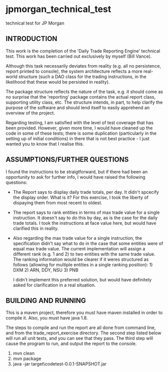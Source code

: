 # jpmorgan_technical_test
technical test for JP Morgan

INTRODUCTION
------------

This work is the completion of the 'Daily Trade Reporting Engine' technical test. This work has been carried out 
exclusively by myself (Bill Vance).

Although this task necessarily deviates from reality (e.g. all no persistence, report printed to console), the system architecture
reflects a more real-world structure (such a DAO class for the trading instructions, in the likelihood that these would be persisted in reality).

The package structure reflects the nature of the task, e.g. it should come as no surprise that the 'reporting' package contains the actual report class,
supporting utility class, etc. The structure intends, in part, to help clarify the purpose of the software and should lend itself to easily apprehend
an overview of the project.

Regarding testing, I am satisfied with the level of test coverage that has been provided. However, given more time, I would have cleaned up
the code in some of these tests; there is some duplication (particularly in the setting up of initial conditions) in there that is not best practice - I just wanted you to know that I realise
this.

ASSUMPTIONS/FURTHER QUESTIONS
------------------------------

I found the instructions to be straigtforward, but if there had been an opportunity to ask for further info, I would have raised the following
questions:

- The Report says to display daily trade totals, per day. It didn't spcecify the display order. What is it? For this exercise, I took the liberty of dispaying them
    from most recent to oldest.  
- The report says to rank entities in terms of max trade value for a single instruction. It doesn't say to do this by day, as is the
    case for the daily trade totals. I took the instructions at face value here, but would have clarified this in reality.
- Also regarding the max trade value for a single instruction, the specification didn't say what to do in the case that some entities
    were of equal max trade value. The current implementation will assign a different rank (e.g. 1 and 2) to two entities with the
    same trade value. The ranking information would be clearer if it weres structured as follows (allowing for multiple entities in
    a single ranking position):
        1) DXM
        2) ARN, DDY, NSU
        3) PNB

    I didn't implement this preferred solution, but would have definitely asked for clarification in a real situation.

BUILDING AND RUNNING
-----------------------

This is a maven project, therefore you must have maven installed in order to compile it. Also, you must have java 1.8.

The steps to compile and run the report are all done from command line, and from the trade_report_exercise directory.
The second step listed below will run all unit tests, and you can see that they pass.
The third step will cause the program to run, and output the report to the console.

1) mvn clean
2) mvn package
3) java -jar target\codetest-0.0.1-SNAPSHOT.jar



